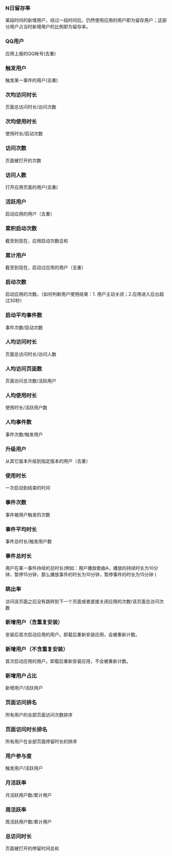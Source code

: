 ### N日留存率

某段时间的新增用户，经过一段时间后，仍然使用应用的用户即为留存用户；这部分用户占当时新增用户的比例即为留存率。


### QQ用户

应用上报的QQ帐号(去重)


### 触发用户

触发某一事件的用户(去重)


### 次均访问时长

页面总访问时长/访问次数


### 次均使用时长

使用时长/启动次数


### 访问次数

页面被打开的次数


### 访问人数

打开应用页面的用户(去重)


### 活跃用户

启动应用的用户（去重）


### 累积启动次数

截至到现在，应用启动次数总和


### 累计用户

截至到现在，启动过应用的用户（去重）


### 启动次数

启动应用的次数。（如何判断用户使用结束：1. 用户主动关闭；2.应用进入后台超过30秒）


### 启动平均事件数

事件次数/启动次数


### 人均访问时长

页面总访问时长/访问人数


### 人均访问页面数

页面访问总次数/活跃用户


### 人均使用时长

使用时长/活跃用户数


### 人均事件数

事件次数/触发用户


### 升级用户

从其它版本升级到指定版本的用户（去重）


### 使用时长

一次启动到结束的时间


### 事件次数

事件被用户触发的次数


### 事件平均时长

事件总时长/触发用户数


### 事件总时长

用户在某一事件持续的总时长(例如：用户播放歌曲A，播放的持续时长为10分钟，暂停15分钟，那么播放事件的时长为10分钟，暂停事件的时长为15分钟 )


### 跳出率

访问该页面之后没有跳转到下一个页面或者直接关闭应用的次数/该页面总访问次数


### 新增用户（含重复安装）

安装后首次启动应用的用户。卸载后重新安装应用，会被重新计数。


### 新增用户（不含重复安装）

首次启动应用的用户。卸载后重新安装应用，不会被重新计数。


### 新增用户占比

新增用户/活跃用户


### 页面访问排名

所有用户的全部页面访问次数排序


### 页面访问时长排名

所有用户在全部页面停留时长的排序


### 用户参与度

触发用户/活跃用户


### 月活跃率

月活跃用户数/累计用户


### 周活跃率

周活跃用户数/累计用户


### 总访问时长

页面被打开的停留时间总和